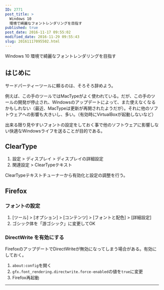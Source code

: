 ```yaml
---
ID: 2771
post_title: >
  Windows 10
  環境で綺麗なフォントレンダリングを目指す
published: true
post_date: 2016-11-17 09:55:02
modified_date: 2016-11-29 09:55:43
slug: 20161117095502.html
---
```

<p>Windows 10 環境で綺麗なフォントレンダリングを目指す</p>
<h2>はじめに</h2>
<p>サードパーティーツールに頼るのは、そろそろ辞めよう。</p>
<p>例えば、この手のツールではMacTypeがよく使われている。だが、この手のツールの開発が停止され、Windowsのアップデートによって、また使えなくなるかもしれない（最近、MacTypeは更新が再開されたようだが）。それに他のソフトウェアへの影響も大きいし、多い。（有効時にVirtualBoxが起動しないなど）</p>
<p>出来る限り見やすいフォントの設定をしておく事で他のソフトウェアに影響しない快適なWindowsライフを送ることが目的である。</p>
<h2>ClearType</h2>
<ol>
<li>設定 > ディスプレイ > ディスプレイの詳細設定</li>
<li>関連設定 > ClearTypeテキスト</li>
</ol>
<p>ClearTypeテキストチューナーから有効化と設定の調整を行う。</p>
<h2>Firefox</h2>
<h3>フォントの設定</h3>
<ol>
<li>[ツール] > [オプション] > [コンテンツ] > [フォントと配色] > [詳細設定]</li>
<li>ゴシック体を「游ゴシック」に変更してOK</li>
</ol>
<h3>DirectWrite を有効にする</h3>
<p>FirefoxのアップデートでDirectWriteが無効になってしまう場合がある。有効にしておく。</p>
<ol>
<li><code>about:config</code>を開く</li>
<li><code>gfx.font_rendering.directwrite.force-enabled</code>の値を<code>true</code>に変更</li>
<li>Firefox再起動</li>
</ol>
<hr />